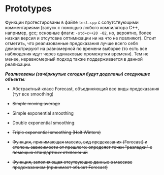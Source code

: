# Prototypes
Функции протестированы в файле `test.cpp` с сопутствующими комментариями (запуск с помощью любого компилятора C++, например, gcc; основные флаги: `-std=c++20 -O2`, но, вероятно, более низкая версия и отсутсвие оптимизации ни на что не повлияют). Стоит отметить, что реализованные предсказания лучше всего себя демонстрируют на равномерной по времени выборке (то есть все наблюдения идут через одинаковые промежутки времени). Тем не менее, неравномерный подход также поддерживается в данной реализации.

***Реализованы (зачёркнутые сегодня будут доделаны) следующие объекты:***

* Абстрактный класс Forecast, объединяющий все виды предсказания (тут все smoothing)

* ~~Simple moving average~~

* Simple exponential smoothing

* Double exponential smoothing

* ~~Triple exponential smoothing (Holt Winters)~~

* ~~Функция, принимающая массив, вид предсказания (Forecast) и степень зависимости от прошлого: опредеяет точки "разладки" с помощью стандартных отклонений~~

* ~~Функция, заполняющая отсутвующие данные в массиве предсказанием (принимает объект Forecast)~~ 
